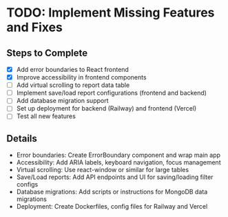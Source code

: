 # TODO: Implement Missing Features and Fixes

## Steps to Complete
- [x] Add error boundaries to React frontend
- [x] Improve accessibility in frontend components
- [ ] Add virtual scrolling to report data table
- [ ] Implement save/load report configurations (frontend and backend)
- [ ] Add database migration support
- [ ] Set up deployment for backend (Railway) and frontend (Vercel)
- [ ] Test all new features

## Details
- Error boundaries: Create ErrorBoundary component and wrap main app
- Accessibility: Add ARIA labels, keyboard navigation, focus management
- Virtual scrolling: Use react-window or similar for large tables
- Save/Load reports: Add API endpoints and UI for saving/loading filter configs
- Database migrations: Add scripts or instructions for MongoDB data migrations
- Deployment: Create Dockerfiles, config files for Railway and Vercel
